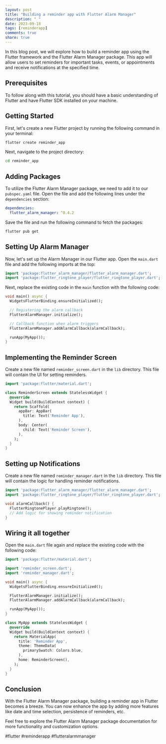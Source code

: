 ```yaml
---
layout: post
title: "Building a reminder app with Flutter Alarm Manager"
description: " "
date: 2023-09-18
tags: [reminderapp]
comments: true
share: true
---
```


In this blog post, we will explore how to build a reminder app using the Flutter framework and the Flutter Alarm Manager package. This app will allow users to set reminders for important tasks, events, or appointments and receive notifications at the specified time.

## Prerequisites
To follow along with this tutorial, you should have a basic understanding of Flutter and have Flutter SDK installed on your machine.

## Getting Started
First, let's create a new Flutter project by running the following command in your terminal:
```bash
flutter create reminder_app
```

Next, navigate to the project directory:
```bash
cd reminder_app
``` 

## Adding Packages
To utilize the Flutter Alarm Manager package, we need to add it to our `pubspec.yaml` file. Open the file and add the following lines under the `dependencies` section:

```yaml
dependencies:
  flutter_alarm_manager: ^0.4.2
```

Save the file and run the following command to fetch the packages:
```bash
flutter pub get
```

## Setting Up Alarm Manager
Now, let's set up the Alarm Manager in our Flutter app. Open the `main.dart` file and add the following imports at the top:

```dart
import 'package:flutter_alarm_manager/flutter_alarm_manager.dart';
import 'package:flutter_ringtone_player/flutter_ringtone_player.dart';
```

Next, replace the existing code in the `main` function with the following code:

```dart
void main() async {
  WidgetsFlutterBinding.ensureInitialized();

  // Registering the alarm callback
  FlutterAlarmManager.initialize();

  // Callback function when alarm triggers
  FlutterAlarmManager.addAlarmCallback(alarmCallback);

  runApp(MyApp());
}
```

## Implementing the Reminder Screen
Create a new file named `reminder_screen.dart` in the `lib` directory. This file will contain the UI for setting reminders. 

```dart
import 'package:flutter/material.dart';

class ReminderScreen extends StatelessWidget {
  @override
  Widget build(BuildContext context) {
    return Scaffold(
      appBar: AppBar(
        title: Text('Reminder App'),
      ),
      body: Center(
        child: Text('Reminder Screen'),
      ),
    );
  }
}
```

## Setting up Notifications
Create a new file named `reminder_manager.dart` in the `lib` directory. This file will contain the logic for handling reminder notifications.

```dart
import 'package:flutter_alarm_manager/flutter_alarm_manager.dart';
import 'package:flutter_ringtone_player/flutter_ringtone_player.dart';

void alarmCallback() {
  FlutterRingtonePlayer.playRingtone();
  // Add logic for showing reminder notification
}
```

## Wiring it all together
Open the `main.dart` file again and replace the existing code with the following code:

```dart
import 'package:flutter/material.dart';

import 'reminder_screen.dart';
import 'reminder_manager.dart';

void main() async {
  WidgetsFlutterBinding.ensureInitialized();

  FlutterAlarmManager.initialize();
  FlutterAlarmManager.addAlarmCallback(alarmCallback);

  runApp(MyApp());
}

class MyApp extends StatelessWidget {
  @override
  Widget build(BuildContext context) {
    return MaterialApp(
      title: 'Reminder App',
      theme: ThemeData(
        primarySwatch: Colors.blue,
      ),
      home: ReminderScreen(),
    );
  }
}
```

## Conclusion
With the Flutter Alarm Manager package, building a reminder app in Flutter becomes a breeze. You can now enhance the app by adding more features like date and time selection, persistence of reminders, etc.

Feel free to explore the Flutter Alarm Manager package documentation for more functionality and customization options.

#flutter #reminderapp #flutteralarmmanager
